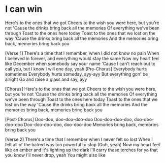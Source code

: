 # I can win
Here's to the ones that we got
Cheers to the wish you were here, but you're not
'Cause the drinks bring back all the memories
Of everything we've been through
Toast to the ones here today
Toast to the ones that we lost on the way
'Cause the drinks bring back all the memories
And the memories bring back, memories bring back you

[Verse 1]
There's a time that I remember, when I did not know no pain
When I believed in forever, and everything would stay the same
Now my heart feel like December when somebody say your name
'Cause I can't reach out to call you, but I know I will one day, yeah
[Pre-Chorus]
Everybody hurts sometimes
Everybody hurts someday, ayy-ayy
But everything gon' be alright
Go and raise a glass and say, ayy

[Chorus]
Here's to the ones that we got
Cheers to the wish you were here, but you're not
'Cause the drinks bring back all the memories
Of everything we've been through
Toast to the ones here today
Toast to the ones that we lost on the way
'Cause the drinks bring back all the memories
And the memories bring back, memories bring back you

[Post-Chorus]
Doo-doo, doo-doo-doo-doo
Doo-doo-doo-doo, doo-doo-doo-doo
Doo-doo-doo-doo, doo-doo-doo
Memories bring back, memories bring back you

[Verse 2]
There's a time that I remember when I never felt so lost
When I felt all of the hatred was too powerful to stop (Ooh, yeah)
Now my heart feel like an ember and it's lighting up the dark
I'll carry these torches for ya that you know I'll never drop, yeah
You might also like
